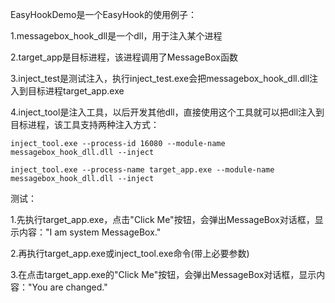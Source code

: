 EasyHookDemo是一个EasyHook的使用例子： 

1.messagebox_hook_dll是一个dll，用于注入某个进程

2.target_app是目标进程，该进程调用了MessageBox函数 

3.inject_test是测试注入，执行inject_test.exe会把messagebox_hook_dll.dll注入到目标进程target_app.exe

4.inject_tool是注入工具，以后开发其他dll，直接使用这个工具就可以把dll注入到目标进程，该工具支持两种注入方式：

    inject_tool.exe --process-id 16080 --module-name messagebox_hook_dll.dll --inject
    
    inject_tool.exe --process-name target_app.exe --module-name messagebox_hook_dll.dll --inject

测试：

1.先执行target_app.exe，点击"Click Me"按钮，会弹出MessageBox对话框，显示内容："I am system MessageBox." 

2.再执行target_app.exe或inject_tool.exe命令(带上必要参数) 

3.在点击target_app.exe的"Click Me"按钮，会弹出MessageBox对话框，显示内容："You are changed." 

